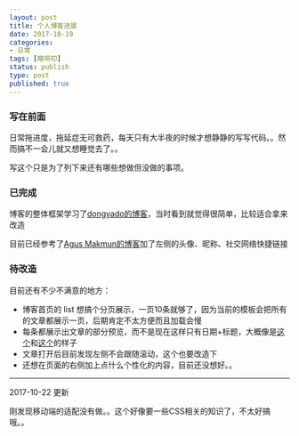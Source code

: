 ```yaml
---
layout: post
title: 个人博客进展
date: 2017-10-19
categories:
- 日常
tags: [瞎唠叨]
status: publish
type: post
published: true
---
```


### 写在前面

日常拖进度，拖延症无可救药，每天只有大半夜的时候才想静静的写写代码。。然而搞不一会儿就又想睡觉去了。。

写这个只是为了列下来还有哪些想做但没做的事项。

### 已完成

博客的整体框架学习了[dongyado的博客](http://dongyado.com/)，当时看到就觉得很简单，比较适合拿来改造

目前已经参考了[Agus Makmun的博客](https://agusmakmun.github.io/)加了左侧的头像、昵称、社交网络快捷链接

### 待改造

目前还有不少不满意的地方：

* 博客首页的 list 想搞个分页展示，一页10条就够了，因为当前的模板会把所有的文章都展示一页，后期肯定不太方便而且加载会慢
* 每条都展示出文章的部分预览，而不是现在这样只有日期+标题，大概像是[这个](http://qiubaiying.top/)和[这个](https://rsms.me/)的样子
* 文章打开后目前发现左侧不会跟随滚动，这个也要改造下
* 还想在页面的右侧加上点什么个性化的内容，目前还没想好。。

---

2017-10-22 更新

刚发现移动端的适配没有做。。这个好像要一些CSS相关的知识了，不太好搞哦。。

